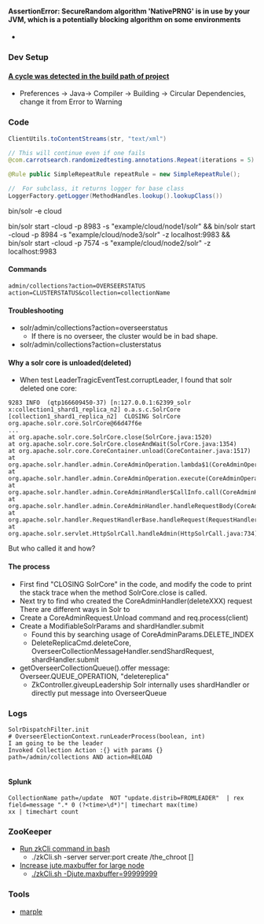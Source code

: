 #### AssertionError: SecureRandom algorithm 'NativePRNG' is in use by your JVM, which is a potentially blocking algorithm on some environments
- 

### Dev Setup
#### [A cycle was detected in the build path of project](https://www.eclipse.org/forums/index.php/t/95704/)
- Preferences -> Java-> Compiler -> Building -> Circular Dependencies, change it from Error to Warning


### Code
```java
ClientUtils.toContentStreams(str, "text/xml")

// This will continue even if one fails
@com.carrotsearch.randomizedtesting.annotations.Repeat(iterations = 5)

@Rule public SimpleRepeatRule repeatRule = new SimpleRepeatRule();

//  For subclass, it returns logger for base class
LoggerFactory.getLogger(MethodHandles.lookup().lookupClass())
```
bin/solr -e cloud

bin/solr start -cloud -p 8983 -s "example/cloud/node1/solr" && bin/solr start -cloud -p 8984 -s "example/cloud/node3/solr" -z localhost:9983 && bin/solr start -cloud -p 7574 -s "example/cloud/node2/solr" -z localhost:9983

#### Commands
```
admin/collections?action=OVERSEERSTATUS
action=CLUSTERSTATUS&collection=collectionName
```

#### Troubleshooting
- solr/admin/collections?action=overseerstatus
  - If there is no overseer, the cluster would be in bad shape.
- solr/admin/collections?action=clusterstatus

#### Why a solr core is unloaded(deleted)
- When test LeaderTragicEventTest.corruptLeader, I found that solr deleted one core:
```log
9283 INFO  (qtp166609450-37) [n:127.0.0.1:62399_solr    x:collection1_shard1_replica_n2] o.a.s.c.SolrCore [collection1_shard1_replica_n2]  CLOSING SolrCore org.apache.solr.core.SolrCore@66d47f6e
...
at org.apache.solr.core.SolrCore.close(SolrCore.java:1520)
at org.apache.solr.core.SolrCore.closeAndWait(SolrCore.java:1354)
at org.apache.solr.core.CoreContainer.unload(CoreContainer.java:1517)
at org.apache.solr.handler.admin.CoreAdminOperation.lambda$1(CoreAdminOperation.java:105)
at org.apache.solr.handler.admin.CoreAdminOperation.execute(CoreAdminOperation.java:360)
at org.apache.solr.handler.admin.CoreAdminHandler$CallInfo.call(CoreAdminHandler.java:395)
at org.apache.solr.handler.admin.CoreAdminHandler.handleRequestBody(CoreAdminHandler.java:180)
at org.apache.solr.handler.RequestHandlerBase.handleRequest(RequestHandlerBase.java:199)
at org.apache.solr.servlet.HttpSolrCall.handleAdmin(HttpSolrCall.java:734)
```
But who called it and how?
#### The process
- First find "CLOSING SolrCore" in the code, and modify the code to print the stack trace when the method SolrCore.close is called.
- Next try to find who created the CoreAdminHandler(deleteXXX) request
There are different ways in Solr to 
- Create a CoreAdminRequest.Unload command and req.process(client)
- Create a ModifiableSolrParams and shardHandler.submit
  * Found this by searching usage of CoreAdminParams.DELETE_INDEX
  * DeleteReplicaCmd.deleteCore, OverseerCollectionMessageHandler.sendShardRequest, shardHandler.submit
- getOverseerCollectionQueue().offer message: Overseer.QUEUE_OPERATION, "deletereplica"
  * ZkController.giveupLeadership
Solr internally uses shardHandler or directly put message into OverseerQueue


### Logs
```log
SolrDispatchFilter.init
# OverseerElectionContext.runLeaderProcess(boolean, int)
I am going to be the leader
Invoked Collection Action :{} with params {}
path=/admin/collections AND action=RELOAD


```
#### Splunk
```log
CollectionName path=/update  NOT "update.distrib=FROMLEADER"  | rex field=message ".* 0 (?<time>\d*)"| timechart max(time)
xx | timechart count
```

### ZooKeeper
- [Run zkCli command in bash](https://stackoverflow.com/questions/34756953/how-to-run-zookeepers-zkcli-sh-commands-from-bash)
  * ./zkCli.sh -server server:port create /the_chroot []
- [Increase jute.maxbuffer for large node](https://stackoverflow.com/questions/22079622/how-to-clear-zookeeper-corruption)
  * [./zkCli.sh -Djute.maxbuffer=99999999](http://zookeeper.apache.org/doc/r3.3.3/zookeeperAdmin.html#Unsafe+Options)

### Tools
- [marple](https://github.com/flaxsearch/marple)

